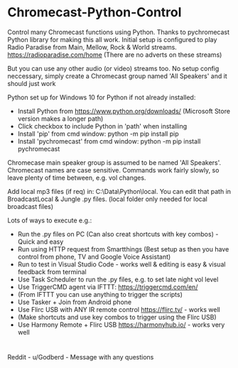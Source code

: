  # Chromecast-Python-Control
 Control many Chromecast functions using Python.
 Thanks to pychromecast Python library for making this all work.
 Initial setup is configured to play Radio Paradise from Main, Mellow, Rock & World streams.
 https://radioparadise.com/home (There are no adverts on these streams)
 
 But you can use any other audio (or video) streams too.
  No setup config neccessary, simply create a Chromecast group named 'All Speakers' and it should just work
 
 Python set up for Windows 10 for Python if not already installed:
  - Install Python from https://www.python.org/downloads/
  (Microsoft Store version makes a longer path)
  - Click checkbox to include Python in 'path' when installing
  - Install 'pip' from cmd window:   python -m pip install pip
  - Install 'pychromecast' from cmd window:   python -m pip install pychromecast

 Chromecase main speaker group is assumed to be named 'All Speakers'.
 Chromecast names are case sensitive.
 Commands work fairly slowly, so leave plenty of time between, e.g. vol changes.

 Add local mp3 files (if req) in: C:\Data\Python\local.
 You can edit that path in BroadcastLocal & Jungle .py files.
 (local folder only needed for local broadcast files)

 Lots of ways to execute e.g.:
  - Run the .py files on PC (Can also creat shortcuts with key combos) - Quick and easy
  - Run using HTTP request from Smartthings (Best setup as then you have control from phone, TV and Google Voice Assistant)
  - Run to test in Visual Studio Code - works well & editing is easy & visual feedback from terminal
  - Use Task Scheduler to run the .py files, e.g. to set late night vol level
  - Use TriggerCMD agent via IFTTT: https://triggercmd.com/en/
  - (From IFTTT you can use anything to trigger the scripts)
  - Use Tasker + Join from Android phone
  - Use Flirc USB with ANY IR remote control https://flirc.tv/   - works well
  - (Make shortcuts and use key combos to trigger using the Flirc USB)
  - Use Harmony Remote + Flirc USB https://harmonyhub.io/   - works very well

 #
Reddit - u/Godberd - Message with any questions

